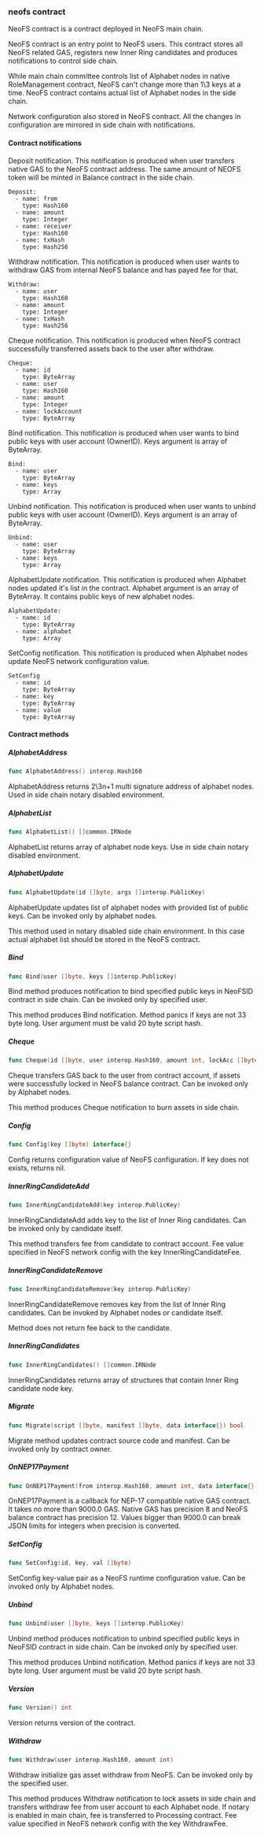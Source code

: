 ### neofs contract

NeoFS contract is a contract deployed in NeoFS main chain\.

NeoFS contract is an entry point to NeoFS users\. This contract stores all NeoFS related GAS\, registers new Inner Ring candidates and produces notifications to control side chain\.

While main chain committee controls list of Alphabet nodes in native RoleManagement contract\, NeoFS can't change more than 1\\3 keys at a time\. NeoFS contract contains actual list of Alphabet nodes in the side chain\.

Network configuration also stored in NeoFS contract\. All the changes in configuration are mirrored in side chain with notifications\.

#### Contract notifications

Deposit notification\. This notification is produced when user transfers native GAS to the NeoFS contract address\. The same amount of NEOFS token will be minted in Balance contract in the side chain\.

```
Deposit:
  - name: from
    type: Hash160
  - name: amount
    type: Integer
  - name: receiver
    type: Hash160
  - name: txHash
    type: Hash256
```

Withdraw notification\. This notification is produced when user wants to withdraw GAS from internal NeoFS balance and has payed fee for that\.

```
Withdraw:
  - name: user
    type: Hash160
  - name: amount
    type: Integer
  - name: txHash
    type: Hash256
```

Cheque notification\. This notification is produced when NeoFS contract successfully transferred assets back to the user after withdraw\.

```
Cheque:
  - name: id
    type: ByteArray
  - name: user
    type: Hash160
  - name: amount
    type: Integer
  - name: lockAccount
    type: ByteArray
```

Bind notification\. This notification is produced when user wants to bind public keys with user account \(OwnerID\)\. Keys argument is array of ByteArray\.

```
Bind:
  - name: user
    type: ByteArray
  - name: keys
    type: Array
```

Unbind notification\. This notification is produced when user wants to unbind public keys with user account \(OwnerID\)\. Keys argument is an array of ByteArray\.

```
Unbind:
  - name: user
    type: ByteArray
  - name: keys
    type: Array
```

AlphabetUpdate notification\. This notification is produced when Alphabet nodes updated it's list in the contract\. Alphabet argument is an array of ByteArray\. It contains public keys of new alphabet nodes\.

```
AlphabetUpdate:
  - name: id
    type: ByteArray
  - name: alphabet
    type: Array
```

SetConfig notification\. This notification is produced when Alphabet nodes update NeoFS network configuration value\.

```
SetConfig
  - name: id
    type: ByteArray
  - name: key
    type: ByteArray
  - name: value
    type: ByteArray
```

#### Contract methods

##### AlphabetAddress

```go
func AlphabetAddress() interop.Hash160
```

AlphabetAddress returns 2\\3n\+1 multi signature address of alphabet nodes\. Used in side chain notary disabled environment\.

##### AlphabetList

```go
func AlphabetList() []common.IRNode
```

AlphabetList returns array of alphabet node keys\. Use in side chain notary disabled environment\.

##### AlphabetUpdate

```go
func AlphabetUpdate(id []byte, args []interop.PublicKey)
```

AlphabetUpdate updates list of alphabet nodes with provided list of public keys\. Can be invoked only by alphabet nodes\.

This method used in notary disabled side chain environment\. In this case actual alphabet list should be stored in the NeoFS contract\.

##### Bind

```go
func Bind(user []byte, keys []interop.PublicKey)
```

Bind method produces notification to bind specified public keys in NeoFSID contract in side chain\. Can be invoked only by specified user\.

This method produces Bind notification\. Method panics if keys are not 33 byte long\. User argument must be valid 20 byte script hash\.

##### Cheque

```go
func Cheque(id []byte, user interop.Hash160, amount int, lockAcc []byte)
```

Cheque transfers GAS back to the user from contract account\, if assets were successfully locked in NeoFS balance contract\. Can be invoked only by Alphabet nodes\.

This method produces Cheque notification to burn assets in side chain\.

##### Config

```go
func Config(key []byte) interface{}
```

Config returns configuration value of NeoFS configuration\. If key does not exists\, returns nil\.

##### InnerRingCandidateAdd

```go
func InnerRingCandidateAdd(key interop.PublicKey)
```

InnerRingCandidateAdd adds key to the list of Inner Ring candidates\. Can be invoked only by candidate itself\.

This method transfers fee from candidate to contract account\. Fee value specified in NeoFS network config with the key InnerRingCandidateFee\.

##### InnerRingCandidateRemove

```go
func InnerRingCandidateRemove(key interop.PublicKey)
```

InnerRingCandidateRemove removes key from the list of Inner Ring candidates\. Can be invoked by Alphabet nodes or candidate itself\.

Method does not return fee back to the candidate\.

##### InnerRingCandidates

```go
func InnerRingCandidates() []common.IRNode
```

InnerRingCandidates returns array of structures that contain Inner Ring candidate node key\.

##### Migrate

```go
func Migrate(script []byte, manifest []byte, data interface{}) bool
```

Migrate method updates contract source code and manifest\. Can be invoked only by contract owner\.

##### OnNEP17Payment

```go
func OnNEP17Payment(from interop.Hash160, amount int, data interface{})
```

OnNEP17Payment is a callback for NEP\-17 compatible native GAS contract\. It takes no more than 9000\.0 GAS\. Native GAS has precision 8 and NeoFS balance contract has precision 12\. Values bigger than 9000\.0 can break JSON limits for integers when precision is converted\.

##### SetConfig

```go
func SetConfig(id, key, val []byte)
```

SetConfig key\-value pair as a NeoFS runtime configuration value\. Can be invoked only by Alphabet nodes\.

##### Unbind

```go
func Unbind(user []byte, keys []interop.PublicKey)
```

Unbind method produces notification to unbind specified public keys in NeoFSID contract in side chain\. Can be invoked only by specified user\.

This method produces Unbind notification\. Method panics if keys are not 33 byte long\. User argument must be valid 20 byte script hash\.

##### Version

```go
func Version() int
```

Version returns version of the contract\.

##### Withdraw

```go
func Withdraw(user interop.Hash160, amount int)
```

Withdraw initialize gas asset withdraw from NeoFS\. Can be invoked only by the specified user\.

This method produces Withdraw notification to lock assets in side chain and transfers withdraw fee from user account to each Alphabet node\. If notary is enabled in main chain\, fee is transferred to Processing contract\. Fee value specified in NeoFS network config with the key WithdrawFee\.


